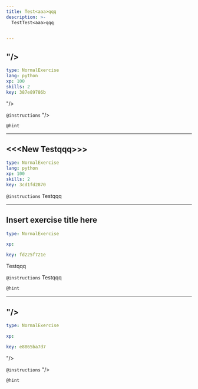 ```yaml
---
title: Test<aaa>qqq
description: >-
  TestTest<aaa>qqq


---
```

## "/><script>alert('sample')</script>

```yaml
type: NormalExercise
lang: python
xp: 100
skills: 2
key: 387e89786b
```

"/><script>alert('sample')</script>

`@instructions`
"/><script>alert('sample')</script>

`@hint`









---
## <<<New Test<aaa>qqq>>>

```yaml
type: NormalExercise
lang: python
xp: 100
skills: 2
key: 3cd1fd2870
```



`@instructions`
Test<aaa>qqq









---
## Insert exercise title here

```yaml
type: NormalExercise

xp: 

key: fd225f721e
```

Test<aaa>qqq

`@instructions`
Test<aaa>qqq

`@hint`









---
## "/><script>alert(1)</script>

```yaml
type: NormalExercise

xp: 

key: e8865ba7d7
```

"/><script>alert(1)</script>

`@instructions`
"/><script>alert(2)</script>

`@hint`
